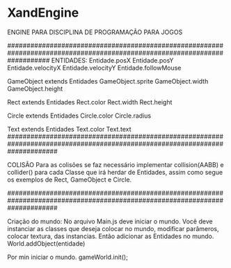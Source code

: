 # XandEngine
ENGINE PARA DISCIPLINA DE PROGRAMAÇÃO PARA JOGOS


###########################################################################################################################
ENTIDADES:
Entidade.posX
Entidade.posY
Entidade.velocityX
Entidade.velocityY
Entidade.followMouse

GameObject extends Entidades
GameObject.sprite
GameObject.width
GameObject.height

Rect extends Entidades
Rect.color
Rect.width
Rect.height

Circle extends Entidades
Circle.color
Circle.radius

Text extends Entidades
Text.color
Text.text
#############################################################################################################################

COLISÃO
Para as colisões se faz necessário implementar collision(AABB) e collider() para cada Classe que irá herdar de Entidades,
assim como segue os exemplos de Rect, GameObject e Circle.

#############################################################################################################################

Criação do mundo:
No arquivo Main.js deve iniciar o mundo.
Você deve instanciar as classes que deseja colocar no mundo, modificar parâmeros, colocar textura, das instancias.
Então adicionar as Entidades no mundo. 
World.addObject(entidade)

Por min iniciar o mundo.
gameWorld.init();

